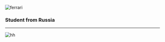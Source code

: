 ![ferrari](http://www.thomas5000.hu/pilot_2014/ferrari_14.png)

### Student from Russia
-------------------------
![hh](https://img.shields.io/badge/-hh-ffffff?style=flat&logo=https://im0-tub-ru.yandex.net/i?id=d7dba5114588f4b904db8a70018dbb6b&n=13https://im0-tub-ru.yandex.net/i?id=d7dba5114588f4b904db8a70018dbb6b&n=13)

